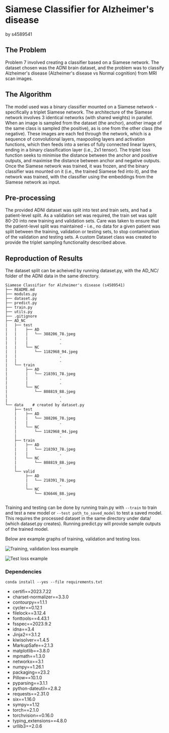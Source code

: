 # Siamese Classifier for Alzheimer's disease 
by s4589541

## The Problem

Problem 7 involved creating a classifier based on a Siamese network. The dataset chosen was the ADNI brain dataset, and the problem was to classify Alzheimer's disease (Alzheimer's disease vs Normal cognition) from MRI scan images.

## The Algorithm

The model used was a binary classifier mounted on a Siamese network - specifically a triplet Siamese network. The architecture of the Siamese network involves 3 identical networks (with shared weights) in parallel. When an image is sampled from the dataset (the anchor), another image of the same class is sampled (the positive), as is one from the other class (the negative). These images are each fed through the network, which is a sequence of convolutional layers, maxpooling layers and activation functions, which then feeds into a series of fully connected linear layers, ending in a binary classification layer (i.e., 2x1 tensor). The triplet loss function seeks to minimise the distance between the anchor and positive outputs, and maximise the distance between anchor and negative outputs. Once the Siamese network was trained, it was frozen, and the binary classifier was mounted on it (i.e., the trained Siamese fed into it), and the network was trained, with the classifier using the embeddings from the Siamese network as input.

## Pre-processing

The provided ADNI dataset was split into test and train sets, and had a patient-level split. As a validation set was required, the train set was split 80-20 into new training and validation sets. Care was taken to ensure that the patient-level split was maintained - i.e., no data for a given patient was split between the training, validation or testing sets, to stop contamination of the validation and testing sets. A custom Dataset class was created to provide the triplet sampling functionality described above.

## Reproduction of Results

The dataset split can be acheived by running dataset.py, with the AD_NC/ folder of the ADNI data in the same directory.
```
Siamese Classifier for Alzheimer's disease (s4589541)
├── README.md
├── modules.py
├── dataset.py
├── predict.py
├── train.py
├── utils.py
├── .gitignore
├── AD_NC
|   ├── test
|   |    ├── AD
|   |    |   └── 388206_78.jpeg
|   |    |              .
|   |    |              .
|   |    └── NC
|   |        └── 1182968_94.jpeg
|   |                   .
|   |                   .
|   └── train
|        ├── AD
|        |   └── 218391_78.jpeg
|        |              .
|        |              .
|        └── NC
|            └── 808819_88.jpeg
|                       .
|                       .
└── data    # created by dataset.py
    ├── test
    |    ├── AD
    |    |   └── 388206_78.jpeg
    |    |              .
    |    └── NC
    |        └── 1182968_94.jpeg
    |                   .
    ├── train
    |    ├── AD
    |    |   └── 218393_78.jpeg
    |    |              .
    |    └── NC
    |        └── 808819_88.jpeg
    |                   .
    └── valid
         ├── AD
         |   └── 218391_78.jpeg
         |              .
         └── NC
             └── 836646_88.jpeg
                        .
```


Training and testing can be done by running train.py with `--train` to train and test a new model or `--test path_to_saved_model` to test a saved model. This requires the processed dataset in the same directory under data/ (which dataset.py creates). Running predict.py will provide sample outputs of the trained model.

Below are example graphs of training, validation and testing loss.

![Training, validation loss example](results/losses_12-39-16.png)

![Test loss example](results/test_loss_22-47-21.png)



### Dependencies

`conda install --yes --file requirements.txt`

- certifi==2023.7.22
- charset-normalizer==3.3.0
- contourpy==1.1.1
- cycler==0.12.1
- filelock==3.12.4
- fonttools==4.43.1
- fsspec==2023.9.2
- idna==3.4
- Jinja2==3.1.2
- kiwisolver==1.4.5
- MarkupSafe==2.1.3
- matplotlib==3.8.0
- mpmath==1.3.0
- networkx==3.1
- numpy==1.26.1
- packaging==23.2
- Pillow==10.1.0
- pyparsing==3.1.1
- python-dateutil==2.8.2
- requests==2.31.0
- six==1.16.0
- sympy==1.12
- torch==2.1.0
- torchvision==0.16.0
- typing_extensions==4.8.0
- urllib3==2.0.6
